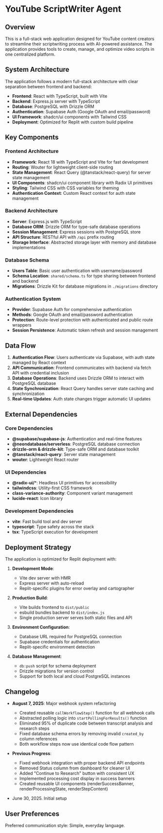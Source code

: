 # YouTube ScriptWriter Agent

## Overview

This is a full-stack web application designed for YouTube content creators to streamline their scriptwriting process with AI-powered assistance. The application provides tools to create, manage, and optimize video scripts in one centralized platform.

## System Architecture

The application follows a modern full-stack architecture with clear separation between frontend and backend:

- **Frontend**: React with TypeScript, built with Vite
- **Backend**: Express.js server with TypeScript
- **Database**: PostgreSQL with Drizzle ORM
- **Authentication**: Supabase Auth (Google OAuth and email/password)
- **UI Framework**: shadcn/ui components with Tailwind CSS
- **Deployment**: Optimized for Replit with custom build pipeline

## Key Components

### Frontend Architecture
- **Framework**: React 18 with TypeScript and Vite for fast development
- **Routing**: Wouter for lightweight client-side routing
- **State Management**: React Query (@tanstack/react-query) for server state management
- **UI Components**: shadcn/ui component library with Radix UI primitives
- **Styling**: Tailwind CSS with CSS variables for theming
- **Authentication Context**: Custom React context for auth state management

### Backend Architecture
- **Server**: Express.js with TypeScript
- **Database ORM**: Drizzle ORM for type-safe database operations
- **Session Management**: Express sessions with PostgreSQL store
- **API Structure**: RESTful API with `/api` prefix routing
- **Storage Interface**: Abstracted storage layer with memory and database implementations

### Database Schema
- **Users Table**: Basic user authentication with username/password
- **Schema Location**: `shared/schema.ts` for type sharing between frontend and backend
- **Migrations**: Drizzle Kit for database migrations in `./migrations` directory

### Authentication System
- **Provider**: Supabase Auth for comprehensive authentication
- **Methods**: Google OAuth and email/password authentication
- **Protection**: Route-level protection with authenticated and public route wrappers
- **Session Persistence**: Automatic token refresh and session management

## Data Flow

1. **Authentication Flow**: Users authenticate via Supabase, with auth state managed by React context
2. **API Communication**: Frontend communicates with backend via fetch API with credential inclusion
3. **Database Operations**: Backend uses Drizzle ORM to interact with PostgreSQL database
4. **State Synchronization**: React Query handles server state caching and synchronization
5. **Real-time Updates**: Auth state changes trigger automatic UI updates

## External Dependencies

### Core Dependencies
- **@supabase/supabase-js**: Authentication and real-time features
- **@neondatabase/serverless**: PostgreSQL database connection
- **drizzle-orm & drizzle-kit**: Type-safe ORM and database toolkit
- **@tanstack/react-query**: Server state management
- **wouter**: Lightweight React router

### UI Dependencies
- **@radix-ui/***: Headless UI primitives for accessibility
- **tailwindcss**: Utility-first CSS framework
- **class-variance-authority**: Component variant management
- **lucide-react**: Icon library

### Development Dependencies
- **vite**: Fast build tool and dev server
- **typescript**: Type safety across the stack
- **tsx**: TypeScript execution for development

## Deployment Strategy

The application is optimized for Replit deployment with:

1. **Development Mode**: 
   - Vite dev server with HMR
   - Express server with auto-reload
   - Replit-specific plugins for error overlay and cartographer

2. **Production Build**:
   - Vite builds frontend to `dist/public`
   - esbuild bundles backend to `dist/index.js`
   - Single production server serves both static files and API

3. **Environment Configuration**:
   - Database URL required for PostgreSQL connection
   - Supabase credentials for authentication
   - Replit-specific environment detection

4. **Database Management**:
   - `db:push` script for schema deployment
   - Drizzle migrations for version control
   - Support for both local and cloud PostgreSQL instances

## Changelog

- **August 7, 2025**: Major webhook system refactoring
  - Created reusable `callWorkflowStep()` function for all webhook calls
  - Abstracted polling logic into `startPollingForResults()` function
  - Eliminated 95% of duplicate code between transcript analysis and research steps
  - Fixed database schema errors by removing invalid `created_by` column references
  - Both workflow steps now use identical code flow pattern

- **Previous Progress**: 
  - Fixed webhook integration with proper backend API endpoints
  - Removed Status column from dashboard for cleaner UI
  - Added "Continue to Research" button with consistent UX
  - Implemented processing cost display in success banners
  - Created reusable UI components (renderSuccessBanner, renderProcessingState, renderStepContent)

- June 30, 2025. Initial setup

## User Preferences

Preferred communication style: Simple, everyday language.
